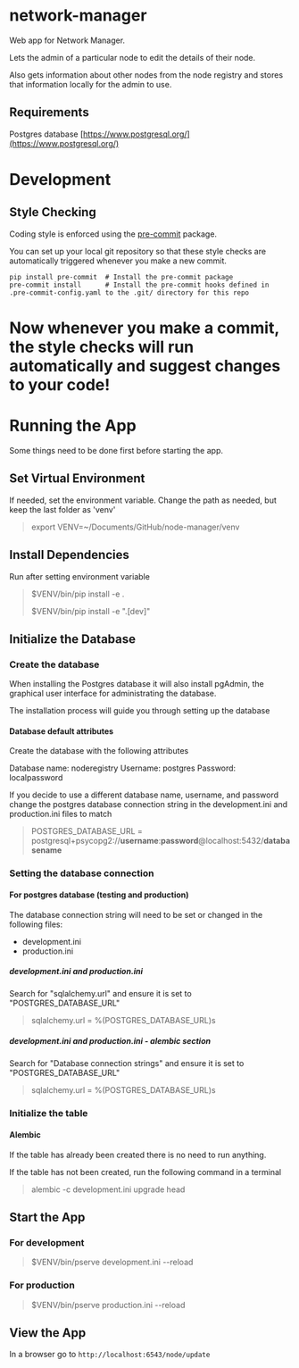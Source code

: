# network-manager
Web app for Network Manager.

Lets the admin of a particular node to edit the details of their node.

Also gets information about other nodes from the node registry and stores that information locally for the admin to use.

## Requirements

Postgres database [https://www.postgresql.org/](https://www.postgresql.org/)

# Development

## Style Checking

Coding style is enforced using the [pre-commit](https://pre-commit.com/) package.

You can set up your local git repository so that these style checks are automatically triggered whenever you
make a new commit.

```shell
pip install pre-commit  # Install the pre-commit package
pre-commit install      # Install the pre-commit hooks defined in .pre-commit-config.yaml to the .git/ directory for this repo
```

Now whenever you make a commit, the style checks will run automatically and suggest changes to your code!
=======
# Running the App

Some things need to be done first before starting the app.


## Set Virtual Environment

If needed, set the environment variable.  Change the path as needed, but keep the last folder as 'venv'

> export VENV=~/Documents/GitHub/node-manager/venv

## Install Dependencies

Run after setting environment variable

> $VENV/bin/pip install -e .
>
> $VENV/bin/pip install -e ".[dev]"

## Initialize the Database

### Create the database

When installing the Postgres database it will also install pgAdmin, the graphical user interface for administrating the
database.

The installation process will guide you through setting up the database

#### Database default attributes

Create the database with the following attributes

Database name: noderegistry
Username: postgres
Password: localpassword

If you decide to use a different database name, username, and password change the postgres database connection string in the
development.ini and production.ini files to match

> POSTGRES_DATABASE_URL = postgresql+psycopg2://**username**:**password**@localhost:5432/**databasename**


### Setting the database connection

#### For postgres database (testing and production)

The database connection string will need to be set or changed in the following files:
 - development.ini
 - production.ini

##### development.ini and production.ini

Search for "sqlalchemy.url" and ensure it is set to "POSTGRES_DATABASE_URL"

> sqlalchemy.url = %(POSTGRES_DATABASE_URL)s

##### development.ini and production.ini - alembic section

Search for "Database connection strings" and ensure it is set to "POSTGRES_DATABASE_URL"

> sqlalchemy.url = %(POSTGRES_DATABASE_URL)s


### Initialize the table

#### Alembic
If the table has already been created there is no need to run anything.

If the table has not been created, run the following command in a terminal

> alembic -c development.ini upgrade head

## Start the App

### For development
> $VENV/bin/pserve development.ini --reload

### For production
> $VENV/bin/pserve production.ini --reload

## View the App

In a browser go to `http://localhost:6543/node/update`
